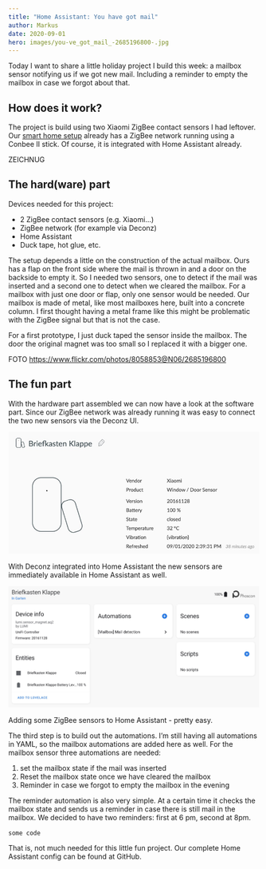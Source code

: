```yaml
---
title: "Home Assistant: You have got mail"
author: Markus
date: 2020-09-01
hero: images/you-ve_got_mail_-2685196800-.jpg
---
```

Today I want to share a little holiday project I build this week: a mailbox sensor notifying us if we got new mail. Including a reminder to empty the mailbox in case we forgot about that.

## How does it work?

The project is build using two Xiaomi ZigBee contact sensors I had leftover. Our [smart home setup](/jama-villa) already has a ZigBee network running using a Conbee II stick. Of course, it is integrated with Home Assistant already.

ZEICHNUG

## The hard(ware) part

Devices needed for this project:

* 2 ZigBee contact sensors (e.g. Xiaomi...)
* ZigBee network (for example via Deconz)
* Home Assistant
* Duck tape, hot glue, etc. 

The setup depends a little on the construction of the actual mailbox. Ours has a flap on the front side where the mail is thrown in and a door on the backside to empty it. So I needed two sensors, one to detect if the mail was inserted and a second one to detect when we cleared the mailbox. For a mailbox with just one door or flap, only one sensor would be needed. Our mailbox is made of metal, like most mailboxes here, built into a concrete column. I first thought having a metal frame like this might be problematic with the ZigBee signal but that is not the case.

For a first prototype, I just duck taped the sensor inside the mailbox. The door the original magnet was too small so I replaced it with a bigger one.

FOTO
https://www.flickr.com/photos/8058853@N06/2685196800

## The fun part

With the hardware part assembled we can now have a look at the software part. Since our ZigBee network was already running it was easy to connect the two new sensors via the Deconz UI.

![Mailbox sensor in deCONZ](images/deconz-sensor.jpg)

With Deconz integrated into Home Assistant the new sensors are immediately available in Home Assistant as well.

![](images/mailbox-deconz.jpg)

Adding some ZigBee sensors to Home Assistant - pretty easy.

The third step is to build out the automations. I’m still having all automations in YAML, so the mailbox automations are added here as well. For the mailbox sensor three automations are needed:

1. set the mailbox state if the mail was inserted
2. Reset the mailbox state once we have cleared the mailbox
3. Reminder in case we forgot to empty the mailbox in the evening

The reminder automation is also very simple. At a certain time it checks the mailbox state and sends us a reminder in case there is still mail in the mailbox. We decided to have two reminders: first at 6 pm, second at 8pm.

```
some code
```

That is, not much needed for this little fun project. Our complete Home Assistant config can be found at GitHub.